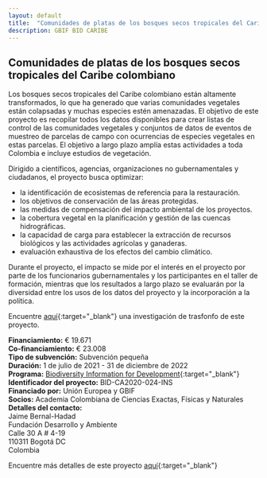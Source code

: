 ```yaml
---
layout: default
title:  "Comunidades de platas de los bosques secos tropicales del Caribe colombiano"
description: GBIF BID CARIBE
---
```


## Comunidades de platas de los bosques secos tropicales del Caribe colombiano

Los bosques secos tropicales del Caribe colombiano están altamente transformados, lo que ha generado que varias comunidades vegetales están colapsadas y muchas especies estén amenazadas. El objetivo de este proyecto es recopilar todos los datos disponibles para crear listas de control de las comunidades vegetales y conjuntos de datos de eventos de muestreo de parcelas de campo con ocurrencias de especies vegetales en estas parcelas. El objetivo a largo plazo amplía estas actividades a toda Colombia e incluye estudios de vegetación.

Dirigido a científicos, agencias, organizaciones no gubernamentales y ciudadanos, el proyecto busca optimizar:

- la identificación de ecosistemas de referencia para la restauración.
- los objetivos de conservación de las áreas protegidas.
- las medidas de compensación del impacto ambiental de los proyectos.
- la cobertura vegetal en la planificación y gestión de las cuencas hidrográficas.
- la capacidad de carga para establecer la extracción de recursos biológicos y las actividades agrícolas y ganaderas.
- evaluación exhaustiva de los efectos del cambio climático.

Durante el proyecto, el impacto se mide por el interés en el proyecto por parte de los funcionarios gubernamentales y los participantes en el taller de formación, mientras que los resultados a largo plazo se evaluarán por la diversidad entre los usos de los datos del proyecto y la incorporación a la política.  

Encuentre [aquí](https://www.researchgate.net/project/Vegetation-Ecology-of-Colombia-Ecologia-de-la-vegetacion-de-Colombia-2){:target="_blank"} una investigación de trasfonfo de este proyecto.

**Financiamiento:** € 19.671  
**Co-financiamiento:** € 23.008  
**Tipo de subvención:** Subvención pequeña  
**Duración:** 1 de julio de 2021 - 31 de diciembre de 2022  
**Programa:** [Biodiversity Information for Development](https://www.gbif.org/es/programme/82243){:target="_blank"}  
**Identificador del proyecto:** BID-CA2020-024-INS  
**Financiado por:** Unión Europea y GBIF  
**Socios:** Academia Colombiana de Ciencias Exactas, Físicas y Naturales  
**Detalles del contacto:**  
Jaime Bernal-Hadad  
Fundación Desarrollo y Ambiente  
Calle 30 A # 4-19  
110311 Bogotá DC  
Colombia

Encuentre más detalles de este proyecto [aquí](https://www.gbif.org/es/project/BID-CA2020-024-INS/plant-communities-of-tropical-dry-forests-in-caribbean-colombia#about){:target="_blank"}

